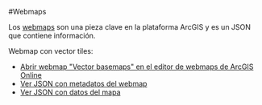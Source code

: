 #Webmaps

Los [webmaps](https://hhkaos.github.io/awesome-arcgis/arcgis/open-specifications/web-map/)
son una pieza clave en la plataforma ArcGIS y es un JSON que contiene información.

Webmap con vector tiles:
* [Abrir webmap "Vector basemaps" en el editor de webmaps de ArcGIS Online](http://www.arcgis.com/home/webmap/viewer.html?webmap=6f7af3c9a0814c769a47f8e1eb6128aa)
* [Ver JSON con metadatos del webmap](http://hhkaos2.maps.arcgis.com/sharing/rest/content/items/6f7af3c9a0814c769a47f8e1eb6128aa?f=json)
* [Ver JSON con datos del mapa](http://hhkaos2.maps.arcgis.com/sharing/rest/content/items/6f7af3c9a0814c769a47f8e1eb6128aa/data?f=json)
